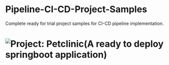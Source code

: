 # Pipeline-CI-CD-Project-Samples
Complete ready for trial project samples for CI-CD pipeline implementation.

# ![Project: Petclinic(A ready to deploy springboot application)](https://github.com/EmAdd9/Petclinic.git)
